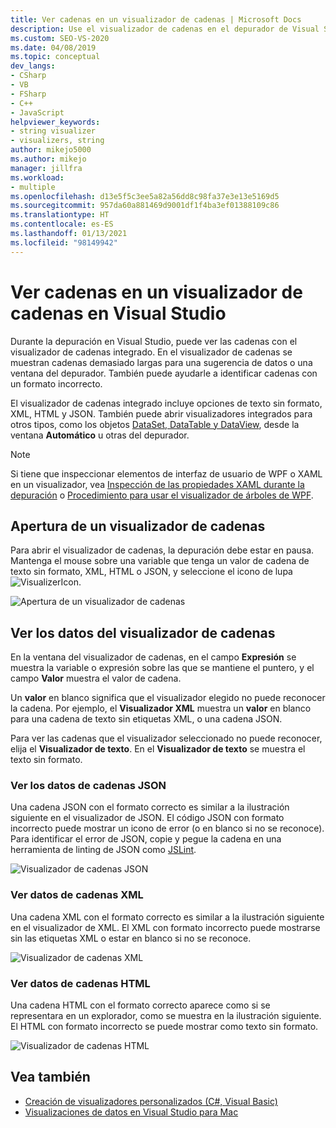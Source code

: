 ```yaml
---
title: Ver cadenas en un visualizador de cadenas | Microsoft Docs
description: Use el visualizador de cadenas en el depurador de Visual Studio para ver cadenas de texto, así como cadenas en formato XML, HTML y JSON. Puede ver otros tipos de objetos, incluidos DataSet y DataTable.
ms.custom: SEO-VS-2020
ms.date: 04/08/2019
ms.topic: conceptual
dev_langs:
- CSharp
- VB
- FSharp
- C++
- JavaScript
helpviewer_keywords:
- string visualizer
- visualizers, string
author: mikejo5000
ms.author: mikejo
manager: jillfra
ms.workload:
- multiple
ms.openlocfilehash: d13e5f5c3ee5a82a56dd8c98fa37e3e13e5169d5
ms.sourcegitcommit: 957da60a881469d9001df1f4ba3ef01388109c86
ms.translationtype: HT
ms.contentlocale: es-ES
ms.lasthandoff: 01/13/2021
ms.locfileid: "98149942"
---
```

# <a name="view-strings-in-a-string-visualizer-in-visual-studio"></a>Ver cadenas en un visualizador de cadenas en Visual Studio

Durante la depuración en Visual Studio, puede ver las cadenas con el visualizador de cadenas integrado. En el visualizador de cadenas se muestran cadenas demasiado largas para una sugerencia de datos o una ventana del depurador. También puede ayudarle a identificar cadenas con un formato incorrecto.

El visualizador de cadenas integrado incluye opciones de texto sin formato, XML, HTML y JSON. También puede abrir visualizadores integrados para otros tipos, como los objetos [DataSet, DataTable y DataView](../debugger/dataset-visualizer-dialog-box.md), desde la ventana **Automático** u otras del depurador.

> [!NOTE]
> Si tiene que inspeccionar elementos de interfaz de usuario de WPF o XAML en un visualizador, vea [Inspección de las propiedades XAML durante la depuración](../xaml-tools/inspect-xaml-properties-while-debugging.md) o [Procedimiento para usar el visualizador de árboles de WPF](../debugger/how-to-use-the-wpf-tree-visualizer.md).

## <a name="open-a-string-visualizer"></a>Apertura de un visualizador de cadenas

Para abrir el visualizador de cadenas, la depuración debe estar en pausa. Mantenga el mouse sobre una variable que tenga un valor de cadena de texto sin formato, XML, HTML o JSON, y seleccione el icono de lupa ![VisualizerIcon](../debugger/media/dbg-tips-visualizer-icon.png "Icono del visualizador").

![Apertura de un visualizador de cadenas](../debugger/media/dbg-tips-string-visualizers.png "Abrir el visualizador de cadenas")

## <a name="view-string-visualizer-data"></a>Ver los datos del visualizador de cadenas

En la ventana del visualizador de cadenas, en el campo **Expresión** se muestra la variable o expresión sobre las que se mantiene el puntero, y el campo **Valor** muestra el valor de cadena.

Un **valor** en blanco significa que el visualizador elegido no puede reconocer la cadena. Por ejemplo, el **Visualizador XML** muestra un **valor** en blanco para una cadena de texto sin etiquetas XML, o una cadena JSON.

Para ver las cadenas que el visualizador seleccionado no puede reconocer, elija el **Visualizador de texto**. En el **Visualizador de texto** se muestra el texto sin formato.

### <a name="view-json-string-data"></a>Ver los datos de cadenas JSON

Una cadena JSON con el formato correcto es similar a la ilustración siguiente en el visualizador de JSON. El código JSON con formato incorrecto puede mostrar un icono de error (o en blanco si no se reconoce). Para identificar el error de JSON, copie y pegue la cadena en una herramienta de linting de JSON como [JSLint](https://www.jslint.com/).

![Visualizador de cadenas JSON](../debugger/media/dbg-tips-string-visualizer-json.png "Visualizador de cadenas JSON")

### <a name="view-xml-string-data"></a>Ver datos de cadenas XML

Una cadena XML con el formato correcto es similar a la ilustración siguiente en el visualizador de XML. El XML con formato incorrecto puede mostrarse sin las etiquetas XML o estar en blanco si no se reconoce.

![Visualizador de cadenas XML](../debugger/media/dbg-string-visualizers-xml.png "Visualizador de cadenas XML")

### <a name="view-html-string-data"></a>Ver datos de cadenas HTML

Una cadena HTML con el formato correcto aparece como si se representara en un explorador, como se muestra en la ilustración siguiente. El HTML con formato incorrecto se puede mostrar como texto sin formato.

![Visualizador de cadenas HTML](../debugger/media/dbg-string-visualizers-html.png "Visualizador de cadenas HTML")

## <a name="see-also"></a>Vea también

- [Creación de visualizadores personalizados (C#, Visual Basic)](../debugger/create-custom-visualizers-of-data.md)
- [Visualizaciones de datos en Visual Studio para Mac](/visualstudio/mac/data-visualizations)